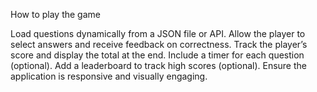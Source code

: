 How to play the game

Load questions dynamically from a JSON file or API.
Allow the player to select answers and receive feedback on correctness.
Track the player’s score and display the total at the end.
Include a timer for each question (optional).
Add a leaderboard to track high scores (optional).
Ensure the application is responsive and visually engaging.
